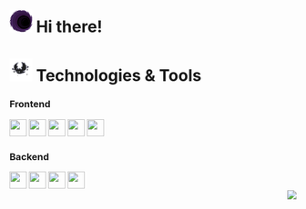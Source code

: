 <h1><img src="e440cffdb0e79f162712a947906e2174.gif" width="40" height="40"> Hi there!</h1> 

<h1><img src="batfly.gif" width="40" height="40"> Technologies & Tools</h1>
<div> 
  <h3>Frontend</h3>
  <img src="https://cdn.jsdelivr.net/gh/devicons/devicon/icons/react/react-original.svg" width="30" height="30"></img>
  <img src="https://cdn.jsdelivr.net/gh/devicons/devicon/icons/nodejs/nodejs-original.svg" width="30" height="30"></img>
  <img src="https://cdn.jsdelivr.net/gh/devicons/devicon/icons/javascript/javascript-original.svg" width="30" height="30"></img>
  <img src="https://cdn.jsdelivr.net/gh/devicons/devicon/icons/typescript/typescript-original.svg" width="30" height="30"></img>  
  <img src="https://cdn.jsdelivr.net/gh/devicons/devicon/icons/vscode/vscode-original.svg" width="30" height="30"></img>
  <h3>Backend</h3>
  <img src="https://cdn.jsdelivr.net/gh/devicons/devicon/icons/csharp/csharp-original.svg" width="30" height="30"></img>
  <img src="https://cdn.jsdelivr.net/gh/devicons/devicon/icons/dotnetcore/dotnetcore-original.svg" width="30" height="30"></img>
  <img src="https://cdn.jsdelivr.net/gh/devicons/devicon/icons/postgresql/postgresql-original.svg" width="30" height="30"></img>
  <img src="https://cdn.jsdelivr.net/gh/devicons/devicon/icons/visualstudio/visualstudio-plain.svg" width="30" height="30"></img>
</div>
<!-- <img src="https://cdn.jsdelivr.net/gh/devicons/devicon/icons/docker/docker-original.svg" width="30" height="30" align="center"></img> -->

<div align="right"> 
    <a href="https://t.me/viaside" target="_blank"><img src="https://img.shields.io/badge/-Telegram-125999?style=for-the-badge&logo=telegram&logoColor=white" /></a>
</div>
